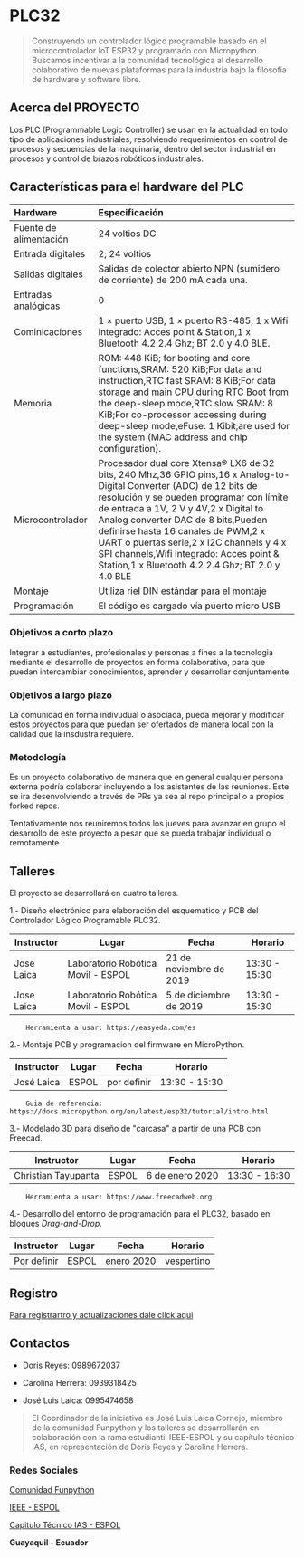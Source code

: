 # PLC32

> Construyendo un controlador lógico programable basado en el microcontrolador IoT ESP32 y programado con Micropython. 
> Buscamos incentivar a la comunidad tecnológica al desarrollo colaborativo de nuevas plataformas para la industria bajo la filosofia de hardware y software libre.

## Acerca del PROYECTO
Los PLC (Programmable Logic Controller) se usan en la actualidad en todo tipo de aplicaciones industriales, resolviendo requerimientos en control de procesos y secuencias de la maquinaria, dentro del sector industrial en procesos y control de brazos robóticos industriales.

## Características para el hardware del PLC

Hardware     | Especificación
:---------------------------| :-------
Fuente de alimentación     | 24 voltios DC 
Entrada digitales|2; 24 voltios
Salidas digitales	| Salidas de colector abierto NPN (sumidero de corriente) de 200 mA cada una.
Entradas analógicas| 0
Cominicaciones	| 1 × puerto USB, 1 × puerto RS-485, 1 x Wifi integrado: Acces point & Station,1 x Bluetooth 4.2 2.4 Ghz; BT 2.0 y 4.0 BLE. 
Memoria | ROM: 448 KiB; for booting and core functions,SRAM: 520 KiB;For data and instruction,RTC fast SRAM: 8 KiB;For data storage and main CPU during RTC Boot from the deep-sleep mode,RTC slow SRAM: 8 KiB;For co-processor accessing during deep-sleep mode,eFuse: 1 Kibit;are used for the system (MAC address and chip configuration).
Microcontrolador | Procesador dual core Xtensa® LX6 de 32 bits, 240 Mhz,36 GPIO pins,16 x Analog-to-Digital Converter (ADC) de 12 bits de resolución y se pueden programar con límite de entrada a 1V, 2 V y 4V,2 x Digital to Analog converter DAC de 8 bits,Pueden definirse hasta 16 canales de PWM,2 x UART o puertas serie,2 x I2C channels y 4 x SPI channels,Wifi integrado: Acces point & Station,1 x Bluetooth 4.2 2.4 Ghz; BT 2.0 y 4.0 BLE
Montaje | Utiliza riel DIN estándar para el montaje
Programación | El código es cargado vía puerto micro USB


### Objetivos a corto plazo

Integrar a estudiantes, profesionales y personas a fines a la tecnologia mediante el desarrollo de proyectos en forma colaborativa, para que puedan intercambiar conocimientos, aprender y desarrollar conjuntamente. 

### Objetivos a largo plazo

La comunidad en forma indivudual o asociada, pueda mejorar y modificar estos proyectos para que puedan ser ofertados de manera local con la calidad que la insdustra requiere. 

### Metodología

Es un proyecto colaborativo de manera que en general cualquier persona externa podría colaborar incluyendo a los asistentes de las reuniones. Este se ira desenvolviendo a través de PRs ya sea al repo principal o a propios forked repos.

Tentativamente nos reuniremos todos los jueves para avanzar en grupo el desarrollo de este proyecto a pesar que se pueda trabajar individual o remotamente.

## Talleres
El proyecto se desarrollará en cuatro talleres. 

1.- Diseño electrónico para elaboración del esquematico y PCB del Controlador Lógico Programable PLC32. 
   
Instructor | Lugar | Fecha | Horario
-----------|-------|-------|--------
Jose Laica | Laboratorio Robótica Movil - ESPOL | 21 de noviembre de 2019 | 13:30 - 15:30
Jose Laica | Laboratorio Robótica Movil - ESPOL | 5 de diciembre de 2019 | 13:30 - 15:30

        Herramienta a usar: https://easyeda.com/es

2.- Montaje PCB y programacion del firmware en MicroPython.

Instructor | Lugar | Fecha | Horario
-----------|-------|-------|--------
José Laica | ESPOL | por definir | 13:30 - 15:30

        Guia de referencia: https://docs.micropython.org/en/latest/esp32/tutorial/intro.html

3.- Modelado 3D para diseño de "carcasa" a partir de una PCB con Freecad.
   
Instructor | Lugar | Fecha | Horario
-----------|-------|-------|--------
Christian Tayupanta | ESPOL | 6 de enero 2020 | 13:30 - 16:30

        Herramienta a usar: https://www.freecadweb.org

4.- Desarrollo del entorno de programación para el PLC32, basado en bloques _Drag-and-Drop._

Instructor | Lugar | Fecha | Horario
-----------|-------|-------|--------
Por definir | ESPOL | enero 2020 | vespertino


## Registro

[Para registrartro y actualizaciones dale click aqui](https://docs.google.com/forms/d/e/1FAIpQLSdKHHjlvKSSVwDHgesz2nPQxdpG3-TAMdvfw-ti1jtBzHu5PQ/viewform)


## Contactos

* Doris Reyes: 0989672037

* Carolina Herrera: 0939318425

* José Luis Laica: 0995474658


> El Coordinador de la iniciativa es José Luis Laica Cornejo, miembro de la comunidad Funpython y los talleres se desarrollarán en colaboración con la rama estudiantil IEEE-ESPOL y su capítulo técnico IAS, en representación de Doris Reyes y Carolina Herrera. 

### Redes Sociales

[Comunidad Funpython](https://www.instagram.com/funpython/)

[IEEE - ESPOL](https://www.instagram.com/ieee.espol/)

[Capitulo Técnico IAS - ESPOL](https://www.instagram.com/ieee.espol.ias/)

**Guayaquil - Ecuador** 
